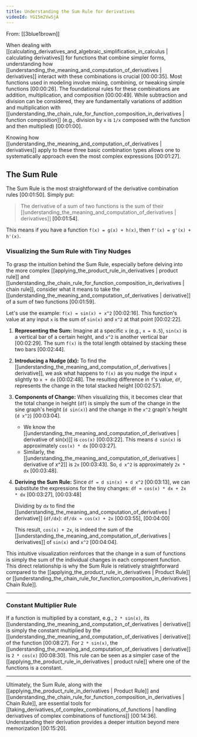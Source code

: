 ```yaml
---
title: Understanding the Sum Rule for derivatives
videoId: YG15m2VwSjA
---
```


From: [[3blue1brown]] <br/> 

When dealing with [[calculating_derivatives_and_algebraic_simplification_in_calculus | calculating derivatives]] for functions that combine simpler forms, understanding how [[understanding_the_meaning_and_computation_of_derivatives | derivatives]] interact with these combinations is crucial <a class="yt-timestamp" data-t="00:00:35">[00:00:35]</a>. Most functions used in modeling involve mixing, combining, or tweaking simple functions <a class="yt-timestamp" data-t="00:00:26">[00:00:26]</a>. The foundational rules for these combinations are addition, multiplication, and composition <a class="yt-timestamp" data-t="00:00:49">[00:00:49]</a>. While subtraction and division can be considered, they are fundamentally variations of addition and multiplication with [[understanding_the_chain_rule_for_function_composition_in_derivatives | function composition]] (e.g., division by `x` is `1/x` composed with the function and then multiplied) <a class="yt-timestamp" data-t="00:01:00">[00:01:00]</a>.

Knowing how [[understanding_the_meaning_and_computation_of_derivatives | derivatives]] apply to these three basic combination types allows one to systematically approach even the most complex expressions <a class="yt-timestamp" data-t="00:01:27">[00:01:27]</a>.

## The Sum Rule

The Sum Rule is the most straightforward of the derivative combination rules <a class="yt-timestamp" data-t="00:01:50">[00:01:50]</a>.
Simply put:

> The derivative of a sum of two functions is the sum of their [[understanding_the_meaning_and_computation_of_derivatives | derivatives]] <a class="yt-timestamp" data-t="00:01:54">[00:01:54]</a>.

This means if you have a function `f(x) = g(x) + h(x)`, then `f'(x) = g'(x) + h'(x)`.

### Visualizing the Sum Rule with Tiny Nudges

To grasp the intuition behind the Sum Rule, especially before delving into the more complex [[applying_the_product_rule_in_derivatives | product rule]] and [[understanding_the_chain_rule_for_function_composition_in_derivatives | chain rule]], consider what it means to take the [[understanding_the_meaning_and_computation_of_derivatives | derivative]] of a sum of two functions <a class="yt-timestamp" data-t="00:01:59">[00:01:59]</a>.

Let's use the example: `f(x) = sin(x) + x^2` <a class="yt-timestamp" data-t="00:02:16">[00:02:16]</a>.
This function's value at any input `x` is the sum of `sin(x)` and `x^2` at that point <a class="yt-timestamp" data-t="00:02:22">[00:02:22]</a>.

1.  **Representing the Sum:** Imagine at a specific `x` (e.g., `x = 0.5`), `sin(x)` is a vertical bar of a certain height, and `x^2` is another vertical bar <a class="yt-timestamp" data-t="00:02:29">[00:02:29]</a>. The sum `f(x)` is the total length obtained by stacking these two bars <a class="yt-timestamp" data-t="00:02:44">[00:02:44]</a>.

2.  **Introducing a Nudge (dx):** To find the [[understanding_the_meaning_and_computation_of_derivatives | derivative]], we ask what happens to `f(x)` as you nudge the input `x` slightly to `x + dx` <a class="yt-timestamp" data-t="00:02:48">[00:02:48]</a>. The resulting difference in `f`'s value, `df`, represents the change in the total stacked height <a class="yt-timestamp" data-t="00:02:57">[00:02:57]</a>.

3.  **Components of Change:** When visualizing this, it becomes clear that the total change in height (`df`) is simply the sum of the change in the sine graph's height (`d sin(x)`) and the change in the `x^2` graph's height (`d x^2`) <a class="yt-timestamp" data-t="00:03:04">[00:03:04]</a>.

    *   We know the [[understanding_the_meaning_and_computation_of_derivatives | derivative of sin(x)]] is `cos(x)` <a class="yt-timestamp" data-t="00:03:22">[00:03:22]</a>. This means `d sin(x)` is approximately `cos(x) * dx` <a class="yt-timestamp" data-t="00:03:27">[00:03:27]</a>.
    *   Similarly, the [[understanding_the_meaning_and_computation_of_derivatives | derivative of x^2]] is `2x` <a class="yt-timestamp" data-t="00:03:43">[00:03:43]</a>. So, `d x^2` is approximately `2x * dx` <a class="yt-timestamp" data-t="00:03:48">[00:03:48]</a>.

4.  **Deriving the Sum Rule:**
    Since `df = d sin(x) + d x^2` <a class="yt-timestamp" data-t="00:03:13">[00:03:13]</a>, we can substitute the expressions for the tiny changes:
    `df ≈ cos(x) * dx + 2x * dx` <a class="yt-timestamp" data-t="00:03:27">[00:03:27]</a>, <a class="yt-timestamp" data-t="00:03:48">[00:03:48]</a>

    Dividing by `dx` to find the [[understanding_the_meaning_and_computation_of_derivatives | derivative]] (`df/dx`):
    `df/dx ≈ cos(x) + 2x` <a class="yt-timestamp" data-t="00:03:55">[00:03:55]</a>, <a class="yt-timestamp" data-t="00:04:00">[00:04:00]</a>

    This result, `cos(x) + 2x`, is indeed the sum of the [[understanding_the_meaning_and_computation_of_derivatives | derivatives]] of `sin(x)` and `x^2` <a class="yt-timestamp" data-t="00:04:04">[00:04:04]</a>.

This intuitive visualization reinforces that the change in a sum of functions is simply the sum of the individual changes in each component function. This direct relationship is why the Sum Rule is relatively straightforward compared to the [[applying_the_product_rule_in_derivatives | Product Rule]] or [[understanding_the_chain_rule_for_function_composition_in_derivatives | Chain Rule]].

---

### Constant Multiplier Rule

If a function is multiplied by a constant, e.g., `2 * sin(x)`, its [[understanding_the_meaning_and_computation_of_derivatives | derivative]] is simply the constant multiplied by the [[understanding_the_meaning_and_computation_of_derivatives | derivative]] of the function <a class="yt-timestamp" data-t="00:08:27">[00:08:27]</a>. For `2 * sin(x)`, the [[understanding_the_meaning_and_computation_of_derivatives | derivative]] is `2 * cos(x)` <a class="yt-timestamp" data-t="00:08:30">[00:08:30]</a>. This rule can be seen as a simpler case of the [[applying_the_product_rule_in_derivatives | product rule]] where one of the functions is a constant.

---

Ultimately, the Sum Rule, along with the [[applying_the_product_rule_in_derivatives | Product Rule]] and [[understanding_the_chain_rule_for_function_composition_in_derivatives | Chain Rule]], are essential tools for [[taking_derivatives_of_complex_combinations_of_functions | handling derivatives of complex combinations of functions]] <a class="yt-timestamp" data-t="00:14:36">[00:14:36]</a>. Understanding their derivation provides a deeper intuition beyond mere memorization <a class="yt-timestamp" data-t="00:15:20">[00:15:20]</a>.